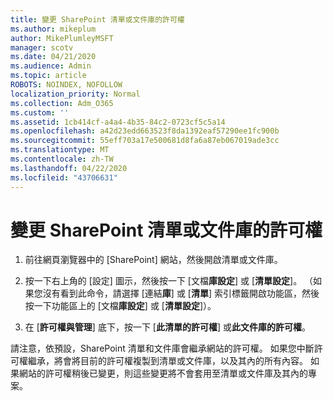 ```yaml
---
title: 變更 SharePoint 清單或文件庫的許可權
ms.author: mikeplum
author: MikePlumleyMSFT
manager: scotv
ms.date: 04/21/2020
ms.audience: Admin
ms.topic: article
ROBOTS: NOINDEX, NOFOLLOW
localization_priority: Normal
ms.collection: Adm_O365
ms.custom: ''
ms.assetid: 1cb414cf-a4a4-4b35-84c2-0723cf5c5a14
ms.openlocfilehash: a42d23edd663523f8da1392eaf57290ee1fc900b
ms.sourcegitcommit: 55eff703a17e500681d8fa6a87eb067019ade3cc
ms.translationtype: MT
ms.contentlocale: zh-TW
ms.lasthandoff: 04/22/2020
ms.locfileid: "43706631"
---
```

# <a name="change-permissions-for-a-sharepoint-list-or-library"></a>變更 SharePoint 清單或文件庫的許可權

1. 前往網頁瀏覽器中的 [SharePoint] 網站，然後開啟清單或文件庫。
    
2. 按一下右上角的 [設定] 圖示，然後按一下 [文檔**庫設定**] 或 [**清單設定**]。 （如果您沒有看到此命令，請選擇 [連結**庫**] 或 [**清單**] 索引標籤開啟功能區，然後按一下功能區上的 [文檔**庫設定**] 或 [**清單設定**]）。 
    
3. 在 [**許可權與管理**] 底下，按一下 [**此清單的許可權**] 或**此文件庫的許可權**。
    
請注意，依預設，SharePoint 清單和文件庫會繼承網站的許可權。 如果您中斷許可權繼承，將會將目前的許可權複製到清單或文件庫，以及其內的所有內容。 如果網站的許可權稍後已變更，則這些變更將不會套用至清單或文件庫及其內的專案。
  

